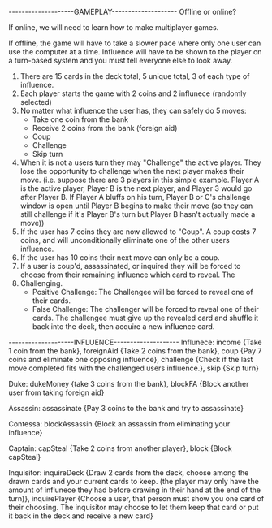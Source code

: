 --------------------GAMEPLAY--------------------
Offline or online?

If online, we will need to learn how to make multiplayer games.

If offline, the game will have to take a slower pace where only one user can use the computer at a time. Influence will have to be shown to the player on a turn-based system and you must tell everyone else to look away.

1. There are 15 cards in the deck total, 5 unique total, 3 of each type of influence.
2. Each player starts the game with 2 coins and 2 influnece (randomly selected)
3. No matter what influence the user has, they can safely do 5 moves:
    - Take one coin from the bank
    - Receive 2 coins from the bank (foreign aid)
    - Coup
    - Challenge
    - Skip turn
 4. When it is not a users turn they may "Challenge" the active player. They lose the opportunity to challenge when the next player makes their move. (i.e. suppose there are 3 players in this simple example. Player A is the active player, Player B is the next player, and Player 3 would go after Player B. If Player A bluffs on his turn, Player B or C's challenge window is open until Player B begins to make their move (so they can still challenge if it's Player B's turn but Player B hasn't actually made a move))
 5. If the user has 7 coins they are now allowed to "Coup". A coup costs 7 coins, and will unconditionally eliminate one of the other users influence. 
 6. If the user has 10 coins their next move can only be a coup.
 7. If a user is coup'd, assassinated, or inquired they will be forced to choose from their remaining influence which card to reveal. The
 8. Challenging.
    - Positive Challenge: The Challengee will be forced to reveal one of their cards.
    - False Challenge: The challenger will be forced to reveal one of their cards. The challengee must give up the revealed card and shuffle it back into the deck, then acquire a new influence card.


--------------------INFLUENCE--------------------
Influnece:
income {Take 1 coin from the bank},
foreignAid {Take 2 coins from the bank},
coup {Pay 7 coins and eliminate one opposing influence},
challenge {Check if the last move completed fits with the challenged users influence.},
skip {Skip turn}

Duke:
dukeMoney {take 3 coins from the bank},
blockFA {Block another user from taking foreign aid}

Assassin:
assassinate {Pay 3 coins to the bank and try to assassinate}

Contessa:
blockAssassin {Block an assassin from eliminating your influence}

Captain:
capSteal {Take 2 coins from another player},
block {Block capSteal}

Inquisitor:
inquireDeck {Draw 2 cards from the deck, choose among the drawn cards and your current cards to keep. (the player may only have the amount of influnece they had before drawing in their hand at the end of the turn)},
inquirePlayer {Choose a user, that person must show you one card of their choosing. The inquisitor may choose to let them keep that card or put it back in the deck and receive a new card}

